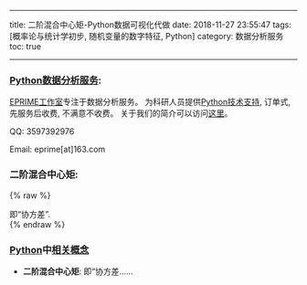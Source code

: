 
---
title: 二阶混合中心矩-Python数据可视化代做
date: 2018-11-27 23:55:47
tags: [概率论与统计学初步, 随机变量的数字特征, Python]
category: 数据分析服务
toc: true

---



<span></span>
<!-- more -->

### [Python](/tags/Python/)[数据分析服务](/categories/数据分析服务/):
[EPRIME工作室](http://eprime.cn/)专注于数据分析服务。
为科研人员提供[Python技术支持](http://eprime.cn/2018/08/18/EPRIME工作室Python代做服务详情/), 订单式, 先服务后收费, 不满意不收费。
关于我们的简介可以访问[这里](http://eprime.cn/2018/08/17/关于EPRIME工作室/)。

QQ: 3597392976

Email: eprime[at]163.com



### 二阶混合中心矩:

{% raw %}
<div class="p1">即“协方差”.</div>
{% endraw %}



### [Python](/tags/Python/)中[相关概念](/categories/数据分析服务)

- **二阶混合中心矩**: 即“协方差......





